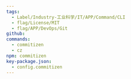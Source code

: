 ```yaml
---
tags:
  - Label/Industry-工业科学/IT/APP/Command/CLI
  - flag/License/MIT
  - flag/APP/DevOps/Git
github: 
commands:
  - commitizen
  - cz
npm: commitizen
key-package.json:
  - config.commitizen
---
```

